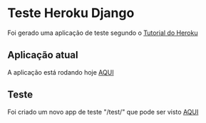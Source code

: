 # Teste Heroku Django

Foi gerado uma aplicação de teste segundo o [Tutorial do Heroku](https://devcenter.heroku.com/articles/getting-started-with-python#introduction)

## Aplicação atual

A aplicação está rodando hoje [AQUI](https://polar-inlet-29127.herokuapp.com/)


## Teste

Foi criado um novo app de teste "/test/" que pode ser visto [AQUI](https://polar-inlet-29127.herokuapp.com/test)